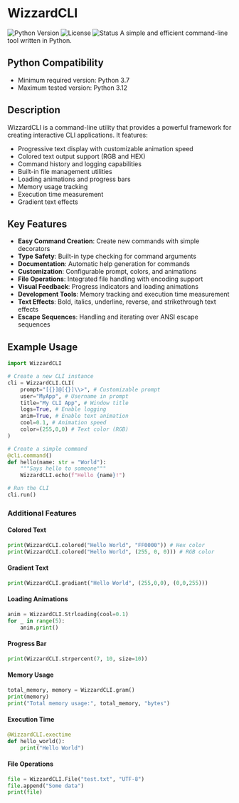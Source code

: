 # WizzardCLI
![Python Version](https://img.shields.io/badge/python-3.8+-blue.svg)
![License](https://img.shields.io/badge/license-MIT-green.svg)
![Status](https://img.shields.io/badge/status-active-success.svg)
A simple and efficient command-line tool written in Python.

## Python Compatibility

- Minimum required version: Python 3.7
- Maximum tested version: Python 3.12

## Description

WizzardCLI is a command-line utility that provides a powerful framework for creating interactive CLI applications. It features:

- Progressive text display with customizable animation speed
- Colored text output support (RGB and HEX)
- Command history and logging capabilities
- Built-in file management utilities
- Loading animations and progress bars
- Memory usage tracking
- Execution time measurement
- Gradient text effects

## Key Features

- **Easy Command Creation**: Create new commands with simple decorators
- **Type Safety**: Built-in type checking for command arguments
- **Documentation**: Automatic help generation for commands
- **Customization**: Configurable prompt, colors, and animations
- **File Operations**: Integrated file handling with encoding support
- **Visual Feedback**: Progress indicators and loading animations
- **Development Tools**: Memory tracking and execution time measurement
- **Text Effects**: Bold, italics, underline, reverse, and strikethrough text effects
- **Escape Sequences**: Handling and iterating over ANSI escape sequences

## Example Usage
```python
import WizzardCLI

# Create a new CLI instance
cli = WizzardCLI.CLI(
    prompt="[{}]@[{}]\\>", # Customizable prompt
    user="MyApp", # Username in prompt
    title="My CLI App", # Window title
    logs=True, # Enable logging
    anim=True, # Enable text animation
    cool=0.1, # Animation speed
    color=(255,0,0) # Text color (RGB)
)

# Create a simple command
@cli.command()
def hello(name: str = "World"):
    """Says hello to someone"""
    WizzardCLI.echo(f"Hello {name}!")

# Run the CLI
cli.run()
```

### Additional Features

#### Colored Text
```python
print(WizzardCLI.colored("Hello World", "FF0000")) # Hex color
print(WizzardCLI.colored("Hello World", (255, 0, 0))) # RGB color
```

#### Gradient Text
```python
print(WizzardCLI.gradiant("Hello World", (255,0,0), (0,0,255)))
```

#### Loading Animations
```python
anim = WizzardCLI.Strloading(cool=0.1)
for _ in range(5):
    anim.print()
```

#### Progress Bar
```python
print(WizzardCLI.strpercent(7, 10, size=10))
```

#### Memory Usage
```python
total_memory, memory = WizzardCLI.gram()
print(memory)
print("Total memory usage:", total_memory, "bytes")
```

#### Execution Time
```python
@WizzardCLI.exectime
def hello_world():
    print("Hello World")
```

#### File Operations
```python
file = WizzardCLI.File("test.txt", "UTF-8")
file.append("Some data")
print(file)
```
